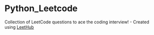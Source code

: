 # Python_Leetcode
Collection of LeetCode questions to ace the coding interview! - Created using [LeetHub](https://github.com/QasimWani/LeetHub)
